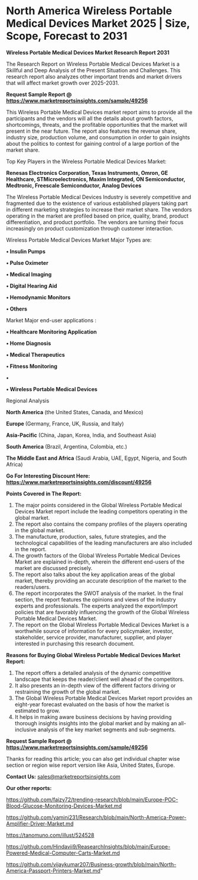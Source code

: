 # North America Wireless Portable Medical Devices Market 2025 | Size, Scope, Forecast to 2031

<strong>Wireless Portable Medical Devices Market Research Report 2031</strong>

The Research Report on Wireless Portable Medical Devices Market is a Skillful and Deep Analysis of the Present Situation and Challenges. This research report also analyzes other important trends and market drivers that will affect market growth over 2025-2031.

<strong>Request Sample Report @ <a href=https://www.marketreportsinsights.com/sample/49256>https://www.marketreportsinsights.com/sample/49256</a></strong>

This Wireless Portable Medical Devices market report aims to provide all the participants and the vendors will all the details about growth factors, shortcomings, threats, and the profitable opportunities that the market will present in the near future. The report also features the revenue share, industry size, production volume, and consumption in order to gain insights about the politics to contest for gaining control of a large portion of the market share.

Top Key Players in the Wireless Portable Medical Devices Market:

<strong>Renesas Electronics Corporation, Texas Instruments, Omron, GE Healthcare, STMicroelectronics, Maxim Integrated, ON Semiconductor, Medtronic, Freescale Semiconductor, Analog Devices</strong>

The Wireless Portable Medical Devices Industry is severely competitive and fragmented due to the existence of various established players taking part in different marketing strategies to increase their market share. The vendors operating in the market are profiled based on price, quality, brand, product differentiation, and product portfolio. The vendors are turning their focus increasingly on product customization through customer interaction.

Wireless Portable Medical Devices Market Major Types are:

<strong>•  Insulin Pumps

•  Pulse Oximeter

•  Medical Imaging

•  Digital Hearing Aid

•  Hemodynamic Monitors

•  Others</strong>

Market Major end-user applications :

<strong>•  Healthcare Monitoring Application

•  Home Diagnosis

•  Medical Therapeutics

•  Fitness Monitoring

•  

•  Wireless Portable Medical Devices</strong>

Regional Analysis

</u><strong><b>North America</b></strong> (the United States, Canada, and Mexico)

<strong><b>Europe </b></strong>(Germany, France, UK, Russia, and Italy)

<strong><b>Asia-Pacific</b></strong> (China, Japan, Korea, India, and Southeast Asia)

<strong><b>South America</b></strong> (Brazil, Argentina, Colombia, etc.)

<strong><b>The Middle East and Africa</b></strong> (Saudi Arabia, UAE, Egypt, Nigeria, and South Africa)

<strong>Go For Interesting Discount Here: <a href=https://www.marketreportsinsights.com/discount/49256>https://www.marketreportsinsights.com/discount/49256</a></strong>

<strong>Points Covered in The Report:</strong>
<ol>
  <li>The major points considered in the Global Wireless Portable Medical Devices Market report include the leading competitors operating in the global market.</li>
  <li>The report also contains the company profiles of the players operating in the global market.</li>
  <li>The manufacture, production, sales, future strategies, and the technological capabilities of the leading manufacturers are also included in the report.</li>
  <li>The growth factors of the Global Wireless Portable Medical Devices Market are explained in-depth, wherein the different end-users of the market are discussed precisely.</li>
  <li>The report also talks about the key application areas of the global market, thereby providing an accurate description of the market to the readers/users.</li>
  <li>The report incorporates the SWOT analysis of the market. In the final section, the report features the opinions and views of the industry experts and professionals. The experts analyzed the export/import policies that are favorably influencing the growth of the Global Wireless Portable Medical Devices Market.</li>
  <li>The report on the Global Wireless Portable Medical Devices Market is a worthwhile source of information for every policymaker, investor, stakeholder, service provider, manufacturer, supplier, and player interested in purchasing this research document.</li>
</ol>
<strong>Reasons for Buying Global Wireless Portable Medical Devices Market Report:</strong>

<ol>
  <li>The report offers a detailed analysis of the dynamic competitive landscape that keeps the reader/client well ahead of the competitors.</li>
  <li>It also presents an in-depth view of the different factors driving or restraining the growth of the global market.</li>
  <li>The Global Wireless Portable Medical Devices Market report provides an eight-year forecast evaluated on the basis of how the market is estimated to grow.</li>
  <li>It helps in making aware business decisions by having providing thorough insights insights into the global market and by making an all-inclusive analysis of the key market segments and sub-segments.</li>
</ol>
<strong>Request Sample Report @ <a href=https://www.marketreportsinsights.com/sample/49256>https://www.marketreportsinsights.com/sample/49256</a></strong>


Thanks for reading this article; you can also get individual chapter wise section or region wise report version like Asia, United States, Europe.

<strong>Contact Us:</strong>
sales@marketreportsinsights.com

<strong>Our other reports:</strong>

<a href=https://github.com/faizy72/trending-research/blob/main/Europe-POC-Blood-Glucose-Monitoring-Devices-Market.md>https://github.com/faizy72/trending-research/blob/main/Europe-POC-Blood-Glucose-Monitoring-Devices-Market.md</a>

<a href=https://github.com/yamini231/Research/blob/main/North-America-Power-Amplifier-Driver-Market.md>https://github.com/yamini231/Research/blob/main/North-America-Power-Amplifier-Driver-Market.md</a>

<a href=https://tanomuno.com/illust/524528>https://tanomuno.com/illust/524528</a>

<a href=https://github.com/Hindavii9/ReasearchInsights/blob/main/Europe-Powered-Medical-Computer-Carts-Market.md>https://github.com/Hindavii9/ReasearchInsights/blob/main/Europe-Powered-Medical-Computer-Carts-Market.md</a>

<a href=https://github.com/vijaykumar207/Business-growth/blob/main/North-America-Passport-Printers-Market.md>https://github.com/vijaykumar207/Business-growth/blob/main/North-America-Passport-Printers-Market.md</a>"
